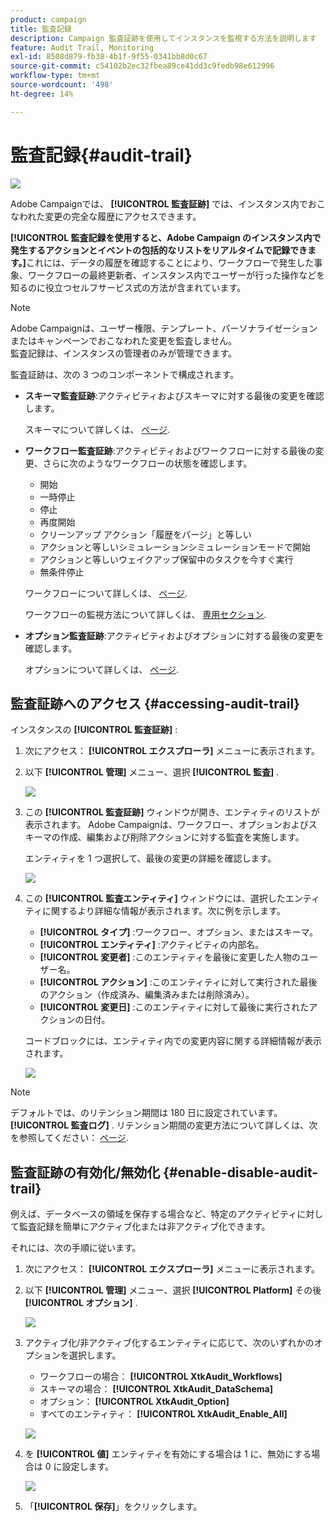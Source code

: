 ```yaml
---
product: campaign
title: 監査記録
description: Campaign 監査証跡を使用してインスタンスを監視する方法を説明します
feature: Audit Trail, Monitoring
exl-id: 8508d879-fb38-4b1f-9f55-0341bb8d0c67
source-git-commit: c54102b2ec32fbea89ce41dd3c9fedb98e612996
workflow-type: tm+mt
source-wordcount: '498'
ht-degree: 14%

---
```


# 監査記録{#audit-trail}

![](../../assets/v7-only.svg)

Adobe Campaignでは、 **[!UICONTROL 監査証跡]** では、インスタンス内でおこなわれた変更の完全な履歴にアクセスできます。

**[!UICONTROL 監査記録を使用すると、Adobe Campaign のインスタンス内で発生するアクションとイベントの包括的なリストをリアルタイムで記録できます。]**&#x200B;これには、データの履歴を確認することにより、ワークフローで発生した事象、ワークフローの最終更新者、インスタンス内でユーザーが行った操作などを知るのに役立つセルフサービス式の方法が含まれています。

>[!NOTE]
>
>Adobe Campaignは、ユーザー権限、テンプレート、パーソナライゼーションまたはキャンペーンでおこなわれた変更を監査しません。\
>監査記録は、インスタンスの管理者のみが管理できます。

監査証跡は、次の 3 つのコンポーネントで構成されます。

* **スキーマ監査証跡**:アクティビティおよびスキーマに対する最後の変更を確認します。

   スキーマについて詳しくは、 [ページ](../../configuration/using/data-schemas.md).

* **ワークフロー監査証跡**:アクティビティおよびワークフローに対する最後の変更、さらに次のようなワークフローの状態を確認します。

   * 開始
   * 一時停止
   * 停止
   * 再度開始
   * クリーンアップ アクション「履歴をパージ」と等しい
   * アクションと等しいシミュレーションシミュレーションモードで開始
   * アクションと等しいウェイクアップ保留中のタスクを今すぐ実行
   * 無条件停止

   ワークフローについて詳しくは、 [ページ](../../workflow/using/about-workflows.md).

   ワークフローの監視方法について詳しくは、 [専用セクション](../../workflow/using/monitoring-workflow-execution.md).

* **オプション監査証跡**:アクティビティおよびオプションに対する最後の変更を確認します。

   オプションについて詳しくは、 [ページ](../../installation/using/configuring-campaign-options.md).

## 監査証跡へのアクセス {#accessing-audit-trail}

インスタンスの **[!UICONTROL 監査証跡]** :

1. 次にアクセス： **[!UICONTROL エクスプローラ]** メニューに表示されます。
1. 以下 **[!UICONTROL 管理]** メニュー、選択 **[!UICONTROL 監査]** .

   ![](assets/audit_trail_1.png)

1. この **[!UICONTROL 監査証跡]** ウィンドウが開き、エンティティのリストが表示されます。 Adobe Campaignは、ワークフロー、オプションおよびスキーマの作成、編集および削除アクションに対する監査を実施します。

   エンティティを 1 つ選択して、最後の変更の詳細を確認します。

   ![](assets/audit_trail_2.png)

1. この **[!UICONTROL 監査エンティティ]** ウィンドウには、選択したエンティティに関するより詳細な情報が表示されます。次に例を示します。

   * **[!UICONTROL タイプ]** :ワークフロー、オプション、またはスキーマ。
   * **[!UICONTROL エンティティ]** :アクティビティの内部名。
   * **[!UICONTROL 変更者]** :このエンティティを最後に変更した人物のユーザー名。
   * **[!UICONTROL アクション]** :このエンティティに対して実行された最後のアクション（作成済み、編集済みまたは削除済み）。
   * **[!UICONTROL 変更日]** :このエンティティに対して最後に実行されたアクションの日付。

   コードブロックには、エンティティ内での変更内容に関する詳細情報が表示されます。

   ![](assets/audit_trail_3.png)

>[!NOTE]
>
>デフォルトでは、のリテンション期間は 180 日に設定されています。 **[!UICONTROL 監査ログ]** . リテンション期間の変更方法について詳しくは、次を参照してください： [ページ](../../production/using/database-cleanup-workflow.md#deployment-wizard).

## 監査証跡の有効化/無効化 {#enable-disable-audit-trail}

例えば、データベースの領域を保存する場合など、特定のアクティビティに対して監査記録を簡単にアクティブ化または非アクティブ化できます。

それには、次の手順に従います。

1. 次にアクセス： **[!UICONTROL エクスプローラ]** メニューに表示されます。
1. 以下 **[!UICONTROL 管理]** メニュー、選択 **[!UICONTROL Platform]** その後 **[!UICONTROL オプション]** .

   ![](assets/audit_trail_4.png)

1. アクティブ化/非アクティブ化するエンティティに応じて、次のいずれかのオプションを選択します。

   * ワークフローの場合： **[!UICONTROL XtkAudit_Workflows]**
   * スキーマの場合： **[!UICONTROL XtkAudit_DataSchema]**
   * オプション： **[!UICONTROL XtkAudit_Option]**
   * すべてのエンティティ： **[!UICONTROL XtkAudit_Enable_All]**

   ![](assets/audit_trail_5.png)

1. を **[!UICONTROL 値]** エンティティを有効にする場合は 1 に、無効にする場合は 0 に設定します。

   ![](assets/audit_trail_6.png)

1. 「**[!UICONTROL 保存]**」をクリックします。
